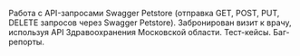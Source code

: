 Работа с API-запросами Swagger Petstore (отправка GET, POST, PUT, DELETE запросов через Swagger Petstore).
Забронирован визит к врачу, используя API Здравоохранения Московской области.
Тест-кейсы.
Баг-репорты.
